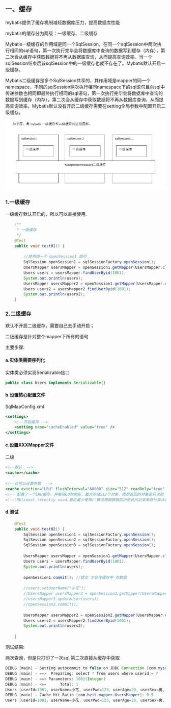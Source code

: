 

## 一、缓存

mybatis提供了缓存机制减轻数据库压力，提高数据库性能

mybatis的缓存分为两级：一级缓存、二级缓存

Mybatis一级缓存的作用域是同一个SqlSession，在同一个sqlSession中两次执行相同的sql语句，第一次执行完毕会将数据库中查询的数据写到缓存（内存），第二次会从缓存中获取数据将不再从数据库查询，从而提高查询效率。当一个sqlSession结束后该sqlSession中的一级缓存也就不存在了。Mybatis默认开启一级缓存。

 

Mybatis二级缓存是多个SqlSession共享的，其作用域是mapper的同一个namespace，不同的sqlSession两次执行相同namespace下的sql语句且向sql中传递参数也相同即最终执行相同的sql语句，第一次执行完毕会将数据库中查询的数据写到缓存（内存），第二次会从缓存中获取数据将不再从数据库查询，从而提高查询效率。Mybatis默认没有开启二级缓存需要在setting全局参数中配置开启二级缓存。

![1558169459811](img\1558169459811.png)

### 1.一级缓存

一级缓存默认开启的，所以可以直接使用.

``` java
	/**
	 * 一级缓存
	 */
	@Test
	public void test01() {
	
		//使用同一个 openSession1 即可
		SqlSession openSession1 = sqlSessionFactory.openSession();
		UsersMapper usersMapper = openSession1.getMapper(UsersMapper.class);
		Users users = usersMapper.findUserByid(1001);
		System.out.println(users);
		UsersMapper usersMapper2 = openSession1.getMapper(UsersMapper.class);
		Users users2 = usersMapper2.findUserByid(1001);
		System.out.println(users2);
	}
```



### 2.二级缓存

默认不开启二级缓存，需要自己去手动开启；

二级缓存是针对整个mapper下所有的语句

主要步骤:

#### a.实体类需要序列化

实体类必须实现Serializable接口

``` java
public class Users implements Serializable{}
```



#### b.设置核心配置文件

SqlMapConfig.xml

``` xml
<settings>
    <!--开启缓存 -->
	<setting name="cacheEnabled" value="true" />
</settings>
```



#### c.设置XXXMapper文件

二级

``` xml
<!--默认  -->
<cache></cache>

<!--也可以设置参数  -->
<cache eviction="LRU" flushInterval="60000" size="512" readOnly="true" />
<!-- 配置了一个LRU缓存，并每隔60秒刷新，最大存储512个对象，而却返回的对象是只读的 -->
<!--LRU(Least recently used,最近最少使用):算法根据数据的历史访问记录来进行淘汰数据, -->
```



#### d.测试

``` java
	@Test
	public void test02() {
		SqlSession openSession1 = sqlSessionFactory.openSession();
		SqlSession openSession2 = sqlSessionFactory.openSession();
		SqlSession openSession3 = sqlSessionFactory.openSession();

		UsersMapper usersMapper = openSession1.getMapper(UsersMapper.class);
		Users users = usersMapper.findUserByid(1001);
		System.out.println(users);

		openSession1.commit(); //提交 才会往缓存中 存数据

		//users.setUserName("小花");
		//UsersMapper usersMapper3 = openSession3.getMapper(UsersMapper.class);
		//usersMapper3.updateUser(users);
		//openSession3.commit();

		UsersMapper usersMapper2 = openSession2.getMapper(UsersMapper.class);
		Users users2 = usersMapper2.findUserByid(1001);
		System.out.println(users2);

	}
```

测试结果:

两次查询，但是只打印了一次sql,第二次直接从缓存中获取

``` java
DEBUG [main] - Setting autocommit to false on JDBC Connection [com.mysql.jdbc.JDBC4Connection@6acdbdf5]
DEBUG [main] - ==>  Preparing: select * from users where userid = ? 
DEBUG [main] - ==> Parameters: 1001(Integer)
DEBUG [main] - <==      Total: 1
Users [userId=1001, userName=小花, userPwd=123, userAge=20, userSex=男, addr=null]
DEBUG [main] - Cache Hit Ratio [com.hzit.mapper.UsersMapper]: 0.5
Users [userId=1001, userName=小花, userPwd=123, userAge=20, userSex=男, addr=null]

```











